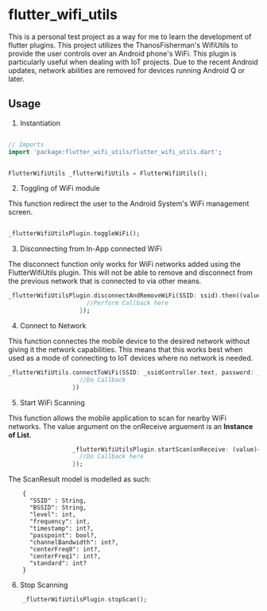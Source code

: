 # flutter_wifi_utils

This is a personal test project as a way for me to learn the development of flutter plugins. This project utilizes the ThanosFisherman's WifiUtils to provide the user controls over an Android phone's WiFi. 
This plugin is particularly useful when dealing with IoT projects. Due to the recent Android updates, network abilities are removed for devices running Android Q or later. 

## Usage

1. Instantiation

```Dart

// Imports
import 'package:flutter_wifi_utils/flutter_wifi_utils.dart';


FlutterWifiUtils _flutterWifiUtils = FlutterWifiUtils();

```

2. Toggling of WiFi module

This function redirect the user to the Android System's WiFi management screen.

```Dart

_flutterWifiUtilsPlugin.toggleWiFi();

```

3. Disconnecting from In-App connected WiFi

The disconnect function only works for WiFi networks added using the FlutterWifiUtils plugin. This will not be able to remove and disconnect from the previous network that is connected to via other means. 

```Dart
_flutterWifiUtilsPlugin.disconnectAndRemoveWiFi(SSID: ssid).then((value){
                      //Perform Callback here
                    });
```

4. Connect to Network

This function connectes the mobile device to the desired network without giving it the network capabilities. This means that this works best when used as a mode of connecting to IoT devices where no network is needed. 

```Dart
_flutterWifiUtils.connectToWiFi(SSID: _ssidController.text, password: _passwordController.text).then((value){
                    //Do Callback
                  })
```

5. Start WiFi Scanning 

This function allows the mobile application to scan for nearby WiFi networks. The value argument on the onReceive arguement is an __Instance of List<ScanResults>__.

```Dart
                  _flutterWifiUtilsPlugin.startScan(onReceive: (value)=>{
                    //Do Callback here
                  });
```

The ScanResult model is modelled as such:

```
    {
      "SSID" : String,
      "BSSID": String,
      "level": int,
      "frequency": int,
      "timestamp": int?,
      "passpoint": bool?,
      "channelBandwidth": int?,
      "centerFreq0": int?,
      "centerFreq1": int?,
      "standard": int?
    }
```

6. Stop Scanning 

```Dart
    _flutterWifiUtilsPlugin.stopScan();
```